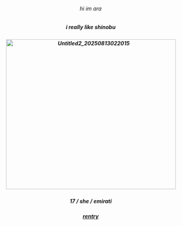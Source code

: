 ###### <p align="center"> hi im ara
##### <p align="center">  i really like shinobu 
##### <p align="center"><img width="449" height="397" alt="Untitled2_20250813022015" src="https://github.com/user-attachments/assets/2908508c-d7ff-4fac-ac5d-698f97cd0e82" />

##### <p align="center">  17 / she / emirati
##### <p align="center">  [rentry](https://rentry.co/nobu4lyfe) 

